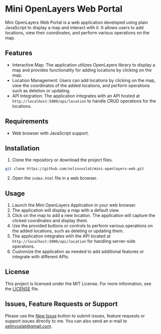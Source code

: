 # Mini OpenLayers Web Portal

Mini OpenLayers Web Portal is a web application developed using plain JavaScript to display a map and interact with it. It allows users to add locations, view their coordinates, and perform various operations on the map.

## Features

- Interactive Map: The application utilizes OpenLayers library to display a map and provides functionality for adding locations by clicking on the map.
- Location Management: Users can add locations by clicking on the map, view the coordinates of the added locations, and perform operations such as deletion or updating.
- API Integration: The application integrates with an API hosted at `http://localhost:5000/api/location` to handle CRUD operations for the locations.

## Requirements

- Web browser with JavaScript support.

## Installation

1. Clone the repository or download the project files.

```bash
git clone https://github.com/selinvuslat/mini-openlayers-web.git
```

2. Open the `index.html` file in a web browser.

## Usage

1. Launch the Mini OpenLayers Application in your web browser.
2. The application will display a map with a default view.
3. Click on the map to add a new location. The application will capture the clicked coordinates and display them.
4. Use the provided buttons or controls to perform various operations on the added locations, such as deleting or updating them.
5. The application integrates with the API located at `http://localhost:5000/api/location` for handling server-side operations.
6. Customize the application as needed to add additional features or integrate with different APIs.

## License
This project is licensed under the MIT License. For more information, see the [LICENSE](LICENSE) file.

## Issues, Feature Requests or Support
Please use the [New Issue](https://github.com/selinvuslat/mini-openlayers-web/issues/new) button to submit issues, feature requests or support issues directly to me. You can also send an e-mail to selinvuslat@gmail.com.
